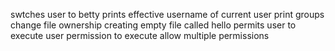 swtches user to betty
prints effective username of current user
print groups
change file ownership
creating empty file called hello
permits user to execute
user permission to execute
allow multiple permissions
